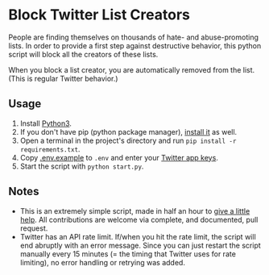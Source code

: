 # Block Twitter List Creators

People are finding themselves on thousands of hate- and abuse-promoting lists. In order to provide a first step against destructive behavior, this python script will block all the creators of these lists.

When you block a list creator, you are automatically removed from the list. (This is regular Twitter behavior.)

## Usage

1. Install [Python3](https://www.python.org/downloads/).
2. If you don't have pip (python package manager), [install it](https://pip.pypa.io/en/stable/installing/) as well.
3. Open a terminal in the project's directory and run `pip install -r requirements.txt`.
4. Copy [.env.example](.env.example) to `.env` and enter your [Twitter app keys](https://developer.twitter.com/en/apps).
5. Start the script with `python start.py`.

## Notes

* This is an extremely simple script, made in half an hour to [give a little help](https://twitter.com/moorehn/status/1089185034727313408). All contributions are welcome via complete, and documented, pull request.
* Twitter has an API rate limit. If/when you hit the rate limit, the script will end abruptly with an error message. Since you can just restart the script manually every 15 minutes (= the timing that Twitter uses for rate limiting), no error handling or retrying was added.
